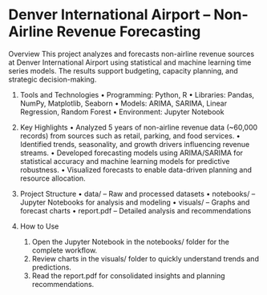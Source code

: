 # Denver International Airport – Non-Airline Revenue Forecasting

Overview
This project analyzes and forecasts non-airline revenue sources at Denver International Airport using statistical and machine learning time series models. The results support budgeting, capacity planning, and strategic decision-making.

1. Tools and Technologies
	•	Programming: Python, R
	•	Libraries: Pandas, NumPy, Matplotlib, Seaborn
	•	Models: ARIMA, SARIMA, Linear Regression, Random Forest
	•	Environment: Jupyter Notebook

2. Key Highlights
	•	Analyzed 5 years of non-airline revenue data (~60,000 records) from sources such as retail, parking, and food services.
	•	Identified trends, seasonality, and growth drivers influencing revenue streams.
	•	Developed forecasting models using ARIMA/SARIMA for statistical accuracy and machine learning models for predictive robustness.
	•	Visualized forecasts to enable data-driven planning and resource allocation.

3. Project Structure
	•	data/ – Raw and processed datasets
	•	notebooks/ – Jupyter Notebooks for analysis and modeling
	•	visuals/ – Graphs and forecast charts
	•	report.pdf – Detailed analysis and recommendations

4. How to Use
	1.	Open the Jupyter Notebook in the notebooks/ folder for the complete workflow.
	2.	Review charts in the visuals/ folder to quickly understand trends and predictions.
	3.	Read the report.pdf for consolidated insights and planning recommendations.

